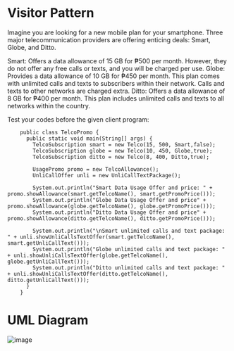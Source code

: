 # Visitor Pattern

Imagine you are looking for a new mobile plan for your smartphone. Three major telecommunication providers are offering enticing deals: Smart, Globe, and Ditto.

Smart: Offers a data allowance of 15 GB for ₱500 per month. However, they do not offer any free calls or texts, and you will be charged per use.
Globe: Provides a data allowance of 10 GB for ₱450 per month. This plan comes with unlimited calls and texts to subscribers within their network. Calls and texts to other networks are charged extra.
Ditto: Offers a data allowance of 8 GB for ₱400 per month. This plan includes unlimited calls and texts to all networks within the country.

Test your codes before the given client program:

        public class TelcoPromo {
          public static void main(String[] args) {
            TelcoSubscription smart = new Telco(15, 500, Smart,false);
            TelcoSubscription globe = new Telco(10, 450, Globe,true);
            TelcoSubscription ditto = new Telco(8, 400, Ditto,true);
        
            UsagePromo promo = new TelcoAllowance();
            UnliCallOffer unli = new UnliCallTextPackage();    
        
            System.out.println("Smart Data Usage Offer and price: " + promo.showAllowance(smart.getTelcoName(), smart.getPromoPrice()));
            System.out.println("Globe Data Usage Offer and price" + promo.showAllowance(globe.getTelcoName(), globe.getPromoPrice()));
            System.out.println("Ditto Data Usage Offer and price" + promo.showAllowance(ditto.getTelcoName(), ditto.getPromoPrice()));
        
            System.out.println("\nSmart unlimited calls and text package: " + unli.showUnliCallsTextOffer(smart.getTelcoName(), smart.getUnliCallText()));
            System.out.println("Globe unlimited calls and text package: " + unli.showUnliCallsTextOffer(globe.getTelcoName(), globe.getUnliCallText()));
            System.out.println("Ditto unlimited calls and text package: " + unli.showUnliCallsTextOffer(ditto.getTelcoName(), ditto.getUnliCallText()));
          }
        }

# UML Diagram
![image](https://github.com/sofiagwynethcordero/VisitorPattern/assets/100781472/0c45e8f9-37e6-4c98-9e9d-10b9ac65dfb0)

        

